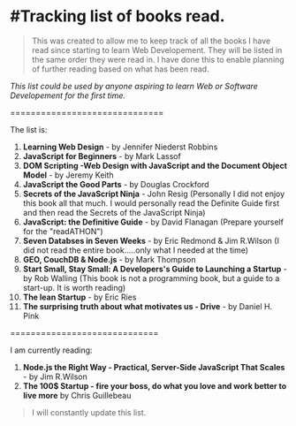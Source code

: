 #Tracking list of books read.
=============================

>This was created to allow me to keep track of all the books I have read since starting to learn Web Developement.
They will be listed in the same order they were read in.
I have done this to enable planning of further reading based on what has been read.

_This list could be used by anyone aspiring to learn Web or Software Developement for the first time._

==============================

The list is:

1. __Learning Web Design__ - by Jennifer Niederst Robbins
2. __JavaScript for Beginners__ - by Mark Lassof
3. __DOM Scripting -Web Design with JavaScript and the Document Object Model__ - by Jeremy Keith
4. __JavaScript the Good Parts__ - by Douglas Crockford
5. __Secrets of the JavaScript Ninja__ - John Resig (Personally I did not enjoy this book all that much. I would personally read the Definite Guide first and then read the Secrets of the JavaScript Ninja)
6. __JavaScript: the Definitive Guide__ - by David Flanagan (Prepare yourself for the "readATHON")
7. __Seven Databses in Seven Weeks__ - by Eric Redmond & Jim R.Wilson (I did not read the entire book.....only what I needed at the time)
8. __GEO, CouchDB & Node.js__ - by Mark Thompson
9. __Start Small, Stay Small: A Developers's Guide to Launching a Startup__ - by Rob Walling (This book is not a programming book, but a guide to a start-up. It is worth reading)
10. __The lean Startup__ - by Eric Ries
11. __The surprising truth about what motivates us - Drive__ - by Daniel H. Pink

=============================

I am currently reading:

1. __Node.js the Right Way - Practical, Server-Side JavaScript That Scales__ - by Jim R.Wilson
2. __The 100$ Startup - fire your boss, do what you love and work better to live more__ by Chris Guillebeau

>I will constantly update this list.
